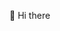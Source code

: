 👋 Hi there
<!---
zhcxiew/zhcxiew is a ✨ special ✨ repository because its `README.md` (this file) appears on your GitHub profile.
You can click the Preview link to take a look at your changes.
--->
